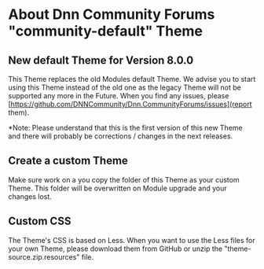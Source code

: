 # About Dnn Community Forums "community-default" Theme

## New default Theme for Version 8.0.0
This Theme replaces the old Modules default Theme. 
We advise you to start using this Theme instead of the old one as the legacy Theme will not be supported any more in the Future.
When you find any issues, please [https://github.com/DNNCommunity/Dnn.CommunityForums/issues](report them).

*Note: Please understand that this is the first version of this new Theme and there will probably be corrections / changes in the next releases.

## Create a custom Theme
Make sure work on a you copy the folder of this Theme as your custom Theme.
This folder will be overwritten on Module upgrade and your changes lost.

## Custom CSS
The Theme's CSS is based on Less.
When you want to use the Less files for your own Theme, please download them from GitHub or unzip the "theme-source.zip.resources" file.
